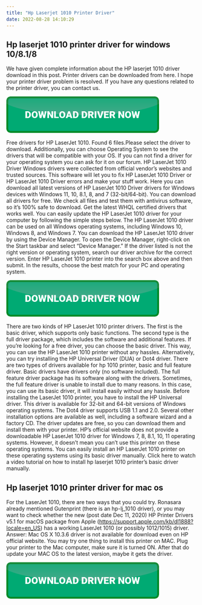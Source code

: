 ```yaml
---
title: "Hp Laserjet 1010 Printer Driver"
date: 2022-08-28 14:10:29
---
```


## Hp laserjet 1010 printer driver for windows 10/8.1/8

We have given complete information about the HP laserjet 1010 driver download in this post. Printer drivers can be downloaded from here. I hope your printer driver problem is resolved. If you have any questions related to the printer driver, you can contact us.

[![button](https://github.com/driverbay/driverbay.github.io/blob/main/dlbutton.png?raw=true)](https://printerpatch.com/download-printer-driver)


Free drivers for HP LaserJet 1010. Found 6 files.Please select the driver to download. Additionally, you can choose Operating System to see the drivers that will be compatible with your OS. If you can not find a driver for your operating system you can ask for it on our forum.
HP LaserJet 1010 Driver Windows drivers were collected from official vendor’s websites and trusted sources. This software will let you to fix HP LaserJet 1010 Driver or HP LaserJet 1010 Driver errors and make your stuff work. Here you can download all latest versions of HP LaserJet 1010 Driver drivers for Windows devices with Windows 11, 10, 8.1, 8, and 7 (32-bit/64-bit). You can download all drivers for free. We check all files and test them with antivirus software, so it’s 100% safe to download. Get the latest WHQL certified drivers that works well.
You can easily update the HP LaserJet 1010 driver for your computer by following the simple steps below. The HP LaserJet 1010 driver can be used on all Windows operating systems, including Windows 10, Windows 8, and Windows 7. You can download the HP LaserJet 1010 driver by using the Device Manager. To open the Device Manager, right-click on the Start taskbar and select “Device Manager.”
If the driver listed is not the right version or operating system, search our driver archive for the correct version. Enter HP LaserJet 1010 printer into the search box above and then submit. In the results, choose the best match for your PC and operating system.

[![button](https://github.com/driverbay/driverbay.github.io/blob/main/dlbutton.png?raw=true)](https://printerpatch.com/download-printer-driver)


There are two kinds of HP LaserJet 1010 printer drivers. The first is the basic driver, which supports only basic functions. The second type is the full driver package, which includes the software and additional features. If you’re looking for a free driver, you can choose the basic driver. This way, you can use the HP LaserJet 1010 printer without any hassles. Alternatively, you can try installing the HP Universal Driver (DUA) or Dot4 driver.
There are two types of drivers available for hp 1010 printer, basic and full feature driver. Basic drivers have drivers only (no software included). The full feature driver package has its software along with the drivers. Sometimes, the full feature driver is unable to install due to many reasons. In this case, you can use its basic driver, it will install easily without any hassle.
Before installing the LaserJet 1010 printer, you have to install the HP Universal driver. This driver is available for 32-bit and 64-bit versions of Windows operating systems. The Dot4 driver supports USB 1.1 and 2.0. Several other installation options are available as well, including a software wizard and a factory CD. The driver updates are free, so you can download them and install them with your printer.
HP’s official website does not provide a downloadable HP LaserJet 1010 driver for Windows 7, 8, 8.1, 10, 11 operating systems. However, it doesn’t mean you can’t use this printer on these operating systems. You can easily install an HP LaserJet 1010 printer on these operating systems using its basic driver manually. Click here to watch a video tutorial on how to install hp laserjet 1010 printer’s basic driver manually.

## Hp laserjet 1010 printer driver for mac os

For the LaserJet 1010, there are two ways that you could try. Ronasara already mentioned Gutenprint (there is an hp-lj_1010 driver), or you may want to check whether the new (post date Dec 11, 2020) HP Printer Drivers v5.1 for macOS package from Apple (https://support.apple.com/kb/dl1888?locale=en_US) has a working LaserJet 1010 (or possibly 1012/1015) driver.
Answer: Mac OS X 10.3.6 driver is not available for download even on HP official website. You may try one thing to install this printer on MAC. Plug your printer to the Mac computer, make sure it is turned ON. After that do update your MAC OS to the latest version, maybe it gets the driver.


[![button](https://github.com/driverbay/driverbay.github.io/blob/main/dlbutton.png?raw=true)](https://printerpatch.com/download-printer-driver)